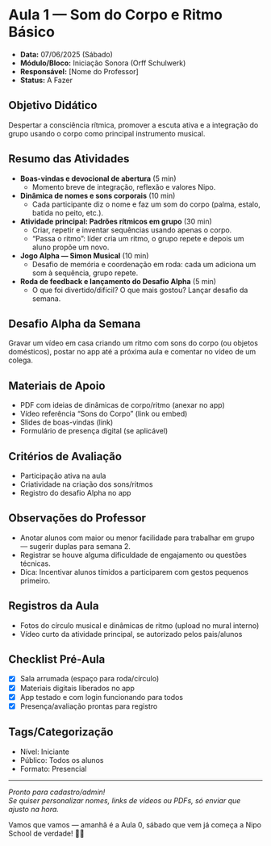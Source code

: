 # Aula 1 — Som do Corpo e Ritmo Básico

- **Data:** 07/06/2025 (Sábado)
- **Módulo/Bloco:** Iniciação Sonora (Orff Schulwerk)
- **Responsável:** [Nome do Professor]
- **Status:** A Fazer

## Objetivo Didático
Despertar a consciência rítmica, promover a escuta ativa e a integração do grupo usando o corpo como principal instrumento musical.

## Resumo das Atividades
- **Boas-vindas e devocional de abertura** (5 min)
  - Momento breve de integração, reflexão e valores Nipo.
- **Dinâmica de nomes e sons corporais** (10 min)
  - Cada participante diz o nome e faz um som do corpo (palma, estalo, batida no peito, etc.).
- **Atividade principal: Padrões rítmicos em grupo** (30 min)
  - Criar, repetir e inventar sequências usando apenas o corpo.
  - “Passa o ritmo”: líder cria um ritmo, o grupo repete e depois um aluno propõe um novo.
- **Jogo Alpha — Simon Musical** (10 min)
  - Desafio de memória e coordenação em roda: cada um adiciona um som à sequência, grupo repete.
- **Roda de feedback e lançamento do Desafio Alpha** (5 min)
  - O que foi divertido/difícil? O que mais gostou? Lançar desafio da semana.

## Desafio Alpha da Semana
Gravar um vídeo em casa criando um ritmo com sons do corpo (ou objetos domésticos), postar no app até a próxima aula e comentar no vídeo de um colega.

## Materiais de Apoio
- PDF com ideias de dinâmicas de corpo/ritmo (anexar no app)
- Vídeo referência “Sons do Corpo” (link ou embed)
- Slides de boas-vindas (link)
- Formulário de presença digital (se aplicável)

## Critérios de Avaliação
- Participação ativa na aula
- Criatividade na criação dos sons/ritmos
- Registro do desafio Alpha no app

## Observações do Professor
- Anotar alunos com maior ou menor facilidade para trabalhar em grupo — sugerir duplas para semana 2.
- Registrar se houve alguma dificuldade de engajamento ou questões técnicas.
- Dica: Incentivar alunos tímidos a participarem com gestos pequenos primeiro.

## Registros da Aula
- Fotos do círculo musical e dinâmicas de ritmo (upload no mural interno)
- Vídeo curto da atividade principal, se autorizado pelos pais/alunos

## Checklist Pré-Aula
- [x] Sala arrumada (espaço para roda/círculo)
- [x] Materiais digitais liberados no app
- [x] App testado e com login funcionando para todos
- [x] Presença/avaliação prontas para registro

## Tags/Categorização
- Nível: Iniciante
- Público: Todos os alunos
- Formato: Presencial

---

*Pronto para cadastro/admin!  
Se quiser personalizar nomes, links de vídeos ou PDFs, só enviar que ajusto na hora.*

Vamos que vamos — amanhã é a Aula 0, sábado que vem já começa a Nipo School de verdade! 🚀🎶

